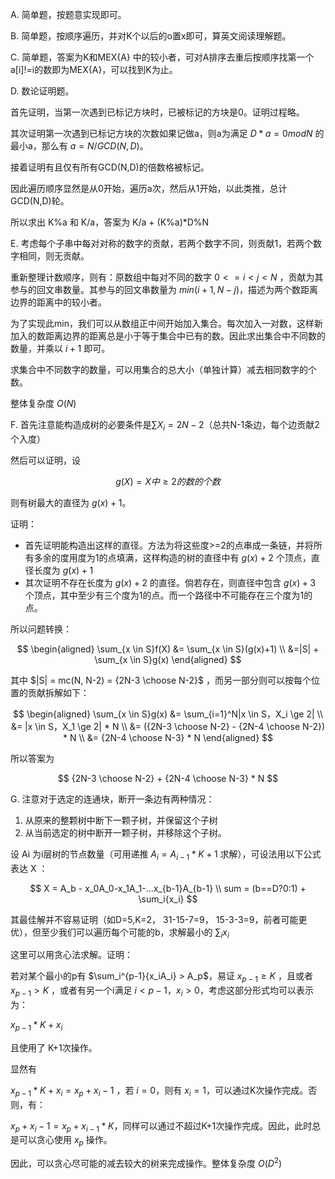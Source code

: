 A. 简单题，按题意实现即可。

B. 简单题，按顺序遍历，并对K个以后的o置x即可，算英文阅读理解题。

C. 简单题，答案为K和MEX{A} 中的较小者，可对A排序去重后按顺序找第一个a[i]!=i的数即为MEX{A}，可以找到K为止。

D. 数论证明题。

首先证明，当第一次遇到已标记方块时，已被标记的方块是0。证明过程略。

其次证明第一次遇到已标记方块的次数如果记做a，则a为满足 $D*a = 0 mod N$ 的最小a，那么有 $a = N / GCD(N,D)$。

接着证明有且仅有所有GCD(N,D)的倍数格被标记。

因此遍历顺序显然是从0开始，遍历a次，然后从1开始，以此类推，总计GCD(N,D)轮。

所以求出 K%a 和 K/a，答案为 K/a + (K%a)*D%N

E. 考虑每个子串中每对对称的数字的贡献，若两个数字不同，则贡献1，若两个数字相同，则无贡献。

重新整理计数顺序，则有：原数组中每对不同的数字 $0<=i<j<N$ ，贡献为其参与的回文串数量。其参与的回文串数量为 $min(i+1, N-j)$，描述为两个数距离边界的距离中的较小者。

为了实现此min，我们可以从数组正中间开始加入集合。每次加入一对数，这样新加入的数距离边界的距离总是小于等于集合中已有的数。因此求出集合中不同数的数量，并乘以 $i+1$ 即可。

求集合中不同数字的数量，可以用集合的总大小（单独计算）减去相同数字的个数。

整体复杂度 $O(N)$ 

F. 首先注意能构造成树的必要条件是$\sum{X_i} = 2N-2$（总共N-1条边，每个边贡献2个入度）

然后可以证明，设 

$$
g(X)=X中\ge2的数的个数
$$

则有树最大的直径为 $g(x)+1$。

证明：

* 首先证明能构造出这样的直径。方法为将这些度>=2的点串成一条链，并将所有多余的度用度为1的点填满，这样构造的树的直径中有 $g(x)+2$ 个顶点，直径长度为 $g(x)+1$
* 其次证明不存在长度为 $g(x)+2$ 的直径。倘若存在，则直径中包含 $g(x)+3$ 个顶点，其中至少有三个度为1的点。而一个路径中不可能存在三个度为1的点。

所以问题转换：

$$
\begin{aligned}
\sum_{x \in S}f(X) &= \sum_{x \in S}(g(x)+1) \\
&=|S| + \sum_{x \in S}g(x)
\end{aligned}
$$

其中 $|S| = mc(N, N-2) = {2N-3 \choose N-2}$ ，而另一部分则可以按每个位置的贡献拆解如下：

$$
\begin{aligned}
\sum_{x \in S}g(x) &= \sum_{i=1}^N|x \in S，X_i \ge 2| \\
&= |x \in S，X_1 \ge 2| * N \\
&= ({2N-3 \choose N-2} - {2N-4 \choose N-2}) * N \\
&= {2N-4 \choose N-3} * N
\end{aligned}
$$

所以答案为

$$
{2N-3 \choose N-2} + {2N-4 \choose N-3} * N
$$


G. 注意对于选定的连通块，断开一条边有两种情况：

1. 从原来的整颗树中断下一颗子树，并保留这个子树
2. 从当前选定的树中断开一颗子树，并移除这个子树。

设 Ai 为i层树的节点数量（可用递推 $A_i=A_{i-1}*K+1$ 求解），可设法用以下公式表达 X ：

$$
X = A_b - x_0A_0-x_1A_1-...x_{b-1}A_{b-1} \\
sum = (b==D?0:1) + \sum_i{x_i}
$$

其最佳解并不容易证明（如D=5,K=2， 31-15-7=9， 15-3-3=9，前者可能更优），但至少我们可以遍历每个可能的b，求解最小的 $\sum_i{x_i}$ 

这里可以用贪心法求解。证明：

若对某个最小的p有 $\sum_i^{p-1}{x_iA_i} > A_p$，易证 $x_{p-1} \ge K$ ，且或者 $x_{p-1}>K$ ，或者有另一个i满足 $i<p-1， x_i>0$，考虑这部分形式均可以表示为：

$x_{p-1}*K + x_i$

且使用了 K+1次操作。

显然有 

$x_{p-1}*K + x_i = x_p+x_i-1$ ，若 $i=0$，则有 $x_i=1$，可以通过K次操作完成。否则，有：

$x_p+x_i-1 = x_p+x_{i-1}*K$，同样可以通过不超过K+1次操作完成。因此，此时总是可以贪心使用 $x_p$ 操作。

因此，可以贪心尽可能的减去较大的树来完成操作。整体复杂度 $O(D^2)$ 